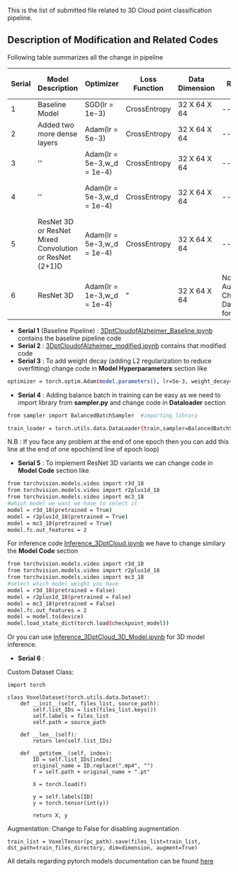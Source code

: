 This is the list of submitted file related to 3D Cloud point classification pipeline.

## Description of Modification and Related Codes

Following table summarizes all the change in pipeline

| Serial | Model Description | Optimizer | Loss Function | Data Dimension | Dataset Relatd New Features | Other new features |
| --- | --- | --- | --- | --- | --- | --- |
| 1 | Baseline Model | SGD(lr = 1e-3) | CrossEntropy | 32 X 64 X 64 | -- | -- |
| 2 | Added two more dense layers | Adam(lr = 5e-3) | CrossEntropy | 32 X 64 X 64 | -- | -- |
| 3 | '' | Adam(lr = 5e-3,w_d = 1e-4) | CrossEntropy | 32 X 64 X 64 | -- | -- |
| 4 | '' | Adam(lr = 5e-3,w_d = 1e-4) | CrossEntropy | 32 X 64 X 64 | -- | Balance Batch added in training |
| 5 | ResNet 3D or ResNet Mixed Convolution or ResNet (2+1)D | Adam(lr = 5e-3,w_d = 1e-4) | CrossEntropy | 32 X 64 X 64 | -- | -- |
| 6 | ResNet 3D | Adam(lr = 1e-3,w_d = 1e-4) | " | 32 X 64 X 64 | Normalization, Augmentation, Changed DataLoader format | --

- **Serial 1**  (Baseline Pipeline) : [3DptCloudofAlzheimer_Baseline.ipynb](3DptCloudofAlzheimer_Baseline.ipynb) contains the baseline pipeline code
- **Serial 2** : [3DptCloudofAlzheimer_modified.ipynb](3DptCloudofAlzheimer_modified.ipynb) contains that modified code
- **Serial 3** : To add weight decay (adding L2 regularization to reduce overfitting) change code in **Model Hyperparameters** section like 
```bash
optimizer = torch.optim.Adam(model.parameters(), lr=5e-3, weight_decay=1e-4)
```
- **Serial 4** : Adding balance batch in training can be easy as we need to import library from **sampler.py** and change code in **Dataloader** section
```bash
from sampler import BalancedBatchSampler  #importing library

train_loader = torch.utils.data.DataLoader(train,sampler=BalancedBatchSampler(train), batch_size = batch_size, num_workers=4)
```
N.B : If you face any problem at the end of one epoch then you can add this line at the end of one epoch(end line of epoch loop)

- **Serial 5** :
To implement ResNet 3D variants we can change code in **Model Code** section like
```bash
from torchvision.models.video import r3d_18
from torchvision.models.video import r2plus1d_18
from torchvision.models.video import mc3_18
#which model we want we have to select it
model = r3d_18(pretrained = True)
model = r2plus1d_18(pretrained = True)
model = mc3_18(pretrained = True)
model.fc.out_features = 2
```
For inference code [Inference_3DptCloud.ipynb](Inference_3DptCloud.ipynb) we have to change similary the **Model Code** section
```bash
from torchvision.models.video import r3d_18
from torchvision.models.video import r2plus1d_18
from torchvision.models.video import mc3_18
#select which model weight you have
model = r3d_18(pretrained = False)
model = r2plus1d_18(pretrained = False)
model = mc3_18(pretrained = False)
model.fc.out_features = 2
model = model.to(device)
model.load_state_dict(torch.load(checkpoint_model))
```
Or you can use [Inference_3DptCloud_3D_Model.ipynb](Inference_3DptCloud_3D_Model.ipynb) for 3D model inference.

- **Serial 6** :

Custom Dataset Class:
```
import torch

class VoxelDataset(torch.utils.data.Dataset):
    def __init__(self, files_list, source_path):
        self.list_IDs = list(files_list.keys())
        self.labels = files_list
        self.path = source_path

    def __len__(self):
        return len(self.list_IDs)

    def __getitem__(self, index):
        ID = self.list_IDs[index]
        original_name = ID.replace(".mp4", "")
        f = self.path + original_name + ".pt"

        X = torch.load(f)

        y = self.labels[ID]
        y = torch.tensor(int(y))

        return X, y
```

Augmentation: Change to False for disabling augmentation
```
train_list = VoxelTensor(pc_path).save(files_list=train_list, dst_path=train_files_directory, dim=dimension, augment=True)
```

All details regarding pytorch models documentation can be found <a href="https://pytorch.org/docs/stable/torchvision/models.html">here</a>



